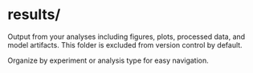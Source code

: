 # results/

Output from your analyses including figures, plots, processed data, and model artifacts. This folder is excluded from version control by default.

Organize by experiment or analysis type for easy navigation.

